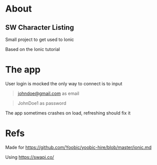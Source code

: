 # About
## SW Character Listing

Small project to get used to Ionic 

Based on the Ionic tutorial


# The app

User login is mocked the only way to connect is to input 
> johndoe@gmail.com as email

> JohnDoe1 as password

The app sometimes crashes on load, refreshing should fix it

# Refs
Made for https://github.com/Yoobic/yoobic-hire/blob/master/ionic.md

Using https://swapi.co/
